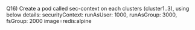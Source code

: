Q16) Create a pod called sec-context on each clusters (cluster1..3), using below details:
     securityContext: runAsUser: 1000, runAsGroup: 3000, fsGroup: 2000
     image=redis:alpine
